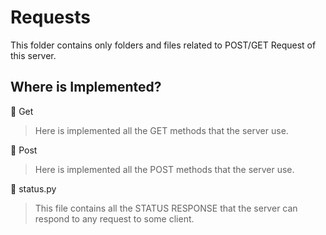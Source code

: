 # Requests

This folder contains only folders and files related to POST/GET Request of this server.

## Where is Implemented?

📁 Get
> Here is implemented all the GET methods that the server use.

📁 Post
> Here is implemented all the POST methods that the server use.

📄 status.py
> This file contains all the STATUS RESPONSE that the server can respond to any request to some client.